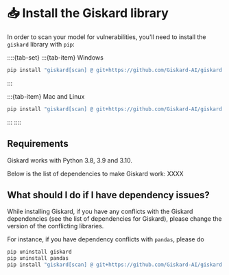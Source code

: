 # 📥 Install the Giskard library

In order to scan your model for vulnerabilities, you'll need to install the `giskard` library with `pip`:

::::{tab-set}
:::{tab-item} Windows

```sh
pip install "giskard[scan] @ git+https://github.com/Giskard-AI/giskard.git@feature/ai-test-v2-merged#subdirectory=python-client" --user
```

:::

:::{tab-item} Mac and Linux

```sh
pip install "giskard[scan] @ git+https://github.com/Giskard-AI/giskard.git@feature/ai-test-v2-merged#subdirectory=python-client"
```

:::
::::

## Requirements

Giskard works with Python 3.8, 3.9 and 3.10.

Below is the list of dependencies to make Giskard work:
XXXX

## What should I do if I have dependency issues?

While installing Giskard, if you have any conflicts with the Giskard dependencies (see the list of dependencies for Giskard), please change the version of the conflicting libraries. 

For instance, if you have dependency conflicts with `pandas`, please do
```sh
pip uninstall giskard
pip uninstall pandas
pip install "giskard[scan] @ git+https://github.com/Giskard-AI/giskard.git@feature/ai-test-v2-merged#subdirectory=python-client"
```
